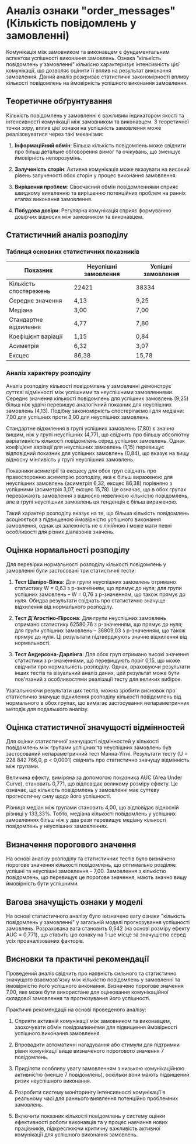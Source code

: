 # Аналіз ознаки "order_messages" (Кількість повідомлень у замовленні)

Комунікація між замовником та виконавцем є фундаментальним аспектом успішності виконання замовлень. Ознака "кількість повідомлень у замовленні" кількісно характеризує інтенсивність цієї комунікації, що дозволяє оцінити її вплив на результат виконання замовлення. Даний аналіз розкриває статистичні закономірності впливу кількості повідомлень на ймовірність успішного виконання замовлення.

## Теоретичне обґрунтування

Кількість повідомлень у замовленні є важливим індикатором якості та інтенсивності комунікації між замовником та виконавцем. З теоретичної точки зору, вплив цієї ознаки на успішність замовлення може реалізовуватися через такі механізми:

1. **Інформаційний обмін**: Більша кількість повідомлень може свідчити про більш детальне обговорення вимог та очікувань, що зменшує ймовірність непорозумінь.

2. **Залученість сторін**: Активна комунікація може вказувати на високий рівень залученості обох сторін у процес виконання замовлення.

3. **Вирішення проблем**: Своєчасний обмін повідомленнями сприяє швидкому виявленню та вирішенню потенційних проблем на ранніх етапах виконання замовлення.

4. **Побудова довіри**: Регулярна комунікація сприяє формуванню довірчих відносин між замовником та виконавцем.

## Статистичний аналіз розподілу

### Таблиця основних статистичних показників

| Показник | Неуспішні замовлення | Успішні замовлення |
|----------|----------------------|-------------------|
| Кількість спостережень | 22421 | 38334 |
| Середнє значення | 4,13 | 9,25 |
| Медіана | 3,00 | 7,00 |
| Стандартне відхилення | 4,77 | 7,80 |
| Коефіцієнт варіації | 1,15 | 0,84 |
| Асиметрія | 6,32 | 3,07 |
| Ексцес | 86,38 | 15,78 |

### Аналіз характеру розподілу

Аналіз розподілу кількості повідомлень у замовленні демонструє суттєві відмінності між успішними та неуспішними замовленнями. Середнє значення кількості повідомлень для успішних замовлень (9,25) більш ніж удвічі перевищує аналогічний показник для неуспішних замовлень (4,13). Подібну закономірність спостерігаємо і для медіани: 7,00 для успішних проти 3,00 для неуспішних замовлень.

Стандартне відхилення в групі успішних замовлень (7,80) є значно вищим, ніж у групі неуспішних (4,77), що свідчить про більшу абсолютну варіативність кількості повідомлень серед успішних замовлень. Однак коефіцієнт варіації для неуспішних замовлень (1,15) перевищує відповідний показник для успішних замовлень (0,84), що вказує на вищу відносну мінливість у групі неуспішних замовлень.

Показники асиметрії та ексцесу для обох груп свідчать про правосторонню асиметрію розподілу, яка є більш вираженою для неуспішних замовлень (асиметрія 6,32, ексцес 86,38) порівняно з успішними (асиметрія 3,07, ексцес 15,78). Це означає, що в обох групах переважають замовлення з відносно невеликою кількістю повідомлень, але в групі неуспішних замовлень ця тенденція є більш вираженою.

Такий характер розподілу вказує на те, що більша кількість повідомлень асоціюється з підвищеною ймовірністю успішного виконання замовлення, однак ця залежність не є лінійною і може мати певні особливості для різних діапазонів значень.

## Оцінка нормальності розподілу

Для перевірки нормальності розподілу кількості повідомлень у замовленні були застосовані три статистичні тести:

1. **Тест Шапіро-Вілка**: Для групи неуспішних замовлень отримано статистику W = 0,63 з p-значенням, що прямує до нуля; для групи успішних замовлень – W = 0,76 з p-значенням, що також прямує до нуля. Обидва результати свідчать про статистично значуще відхилення від нормального розподілу.

2. **Тест Д'Агостіно-Пірсона**: Для групи неуспішних замовлень отримано статистику 62580,76 з p-значенням, що прямує до нуля; для групи успішних замовлень – 36809,03 з p-значенням, що також прямує до нуля. Ці результати підтверджують значне відхилення від нормальності.

3. **Тест Андерсона-Дарлінга**: Для обох груп отримано високі значення статистики з p-значеннями, що перевищують поріг 0,15, що може свідчити про нормальність розподілу. Однак, враховуючи результати інших тестів та візуальний аналіз даних, цей результат може бути пов'язаний з особливостями реалізації тесту для великих вибірок.

Узагальнюючи результати цих тестів, можна зробити висновок про статистично значуще відхилення розподілу кількості повідомлень від нормального в обох групах, що вимагає застосування непараметричних методів для подальшого аналізу.

## Оцінка статистичної значущості відмінностей

Для оцінки статистичної значущості відмінностей у кількості повідомлень між групами успішних та неуспішних замовлень був застосований непараметричний тест Манна-Уітні. Результати тесту (U = 228 842 766,0, p < 0,0001) свідчать про статистично значущу відмінність між групами.

Величина ефекту, виміряна за допомогою показника AUC (Area Under Curve), становить 0,771, що відповідає великому розміру ефекту. Це означає, що кількість повідомлень у замовленні має суттєву прогностичну силу щодо його успішності.

Різниця медіан між групами становить 4,00, що відповідає відносній різниці у 133,33%. Тобто, медіана кількості повідомлень у успішних замовленнях більш ніж у два рази перевищує медіану кількості повідомлень у неуспішних замовленнях.

## Визначення порогового значення

На основі аналізу розподілу та статистичних тестів було визначено порогове значення кількості повідомлень, що оптимально розділяє успішні та неуспішні замовлення – 7,00. Замовлення з кількістю повідомлень, що перевищує це порогове значення, мають значно вищу ймовірність бути успішними.

## Вагова значущість ознаки у моделі

На основі статистичного аналізу було визначено вагу ознаки "кількість повідомлень у замовленні" у загальній моделі прогнозування успішності замовлень. Розрахована вага становить 0,542 (на основі розміру ефекту AUC = 0,771), що ставить цю ознаку на 1-ше місце за значущістю серед усіх проаналізованих факторів.

## Висновки та практичні рекомендації

Проведений аналіз свідчить про наявність сильного та статистично значущого взаємозв'язку між кількістю повідомлень у замовленні та ймовірністю його успішного виконання. Визначено порогове значення 7,00, яке може бути використане для оцінювання комунікаційної складової замовлення та прогнозування його успішності.

Практичні рекомендації на основі проведеного аналізу:

1. Сприяти активній комунікації між замовником та виконавцем, заохочувати обмін повідомленнями для підвищення ймовірності успішного виконання замовлення.

2. Впровадити автоматичні нагадування або стимули для підтримки рівня комунікації вище визначеного порогового значення 7 повідомлень.

3. Приділяти особливу увагу замовленням з низькою комунікаційною активністю (менше 7 повідомлень), оскільки вони мають підвищений ризик неуспішного виконання.

4. Розробити систему моніторингу інтенсивності комунікації в реальному часі для раннього виявлення потенційно проблемних замовлень.

5. Включити показник кількості повідомлень у систему оцінки ефективності роботи виконавців та у процес навчання нових працівників, підкреслюючи критичну важливість активної комунікації для успішного виконання замовлень.
